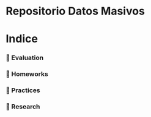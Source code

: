 # Repositorio Datos Masivos
# Indice
### :open_file_folder: Evaluation
### :open_file_folder: Homeworks
### :open_file_folder: Practices
### :open_file_folder: Research
